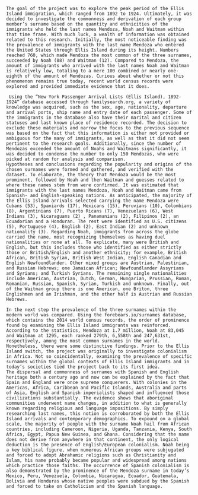 
	The goal of the project was to explore the peak period of the Ellis Island immigration, which ranged from 1892 to 1924. Ultimately, it was decided to investigate the commonness and derivation of each group member’s surname based on the quantity and ethnicities of the immigrants who held the last names Mendoza, Noah and Waitman within that time frame. With much luck, a wealth of information was obtained related to this research. Initially, the most noticeable finding was the prevalence of immigrants with the last name Mendoza who entered the United States through Ellis Island during its height. Numbers reached 760, which made Mendoza the most common of the three surnames, succeeded by Noah (88) and Waitman (12). Compared to Mendoza, the amount of immigrants who arrived with the last names Noah and Waitman is relatively low, totaling to a mere 100 combined or nearly one-eighth of the amount of Mendozas. Curious about whether or not this phenomenon remains true today, recent world census records were explored and provided immediate evidence that it does.

	 Using the “New York Passenger Arrival Lists (Ellis Island), 1892-1924” database accessed through familysearch.org, a variety of knowledge was acquired, such as the sex, age, nationality, departure and arrival ports, ship name and entry date of each passenger. Some of the immigrants in the database also have their marital and citizen statuses and last known place of residence recorded. The decision to exclude these materials and narrow the focus to the previous sequence was based on the fact that this information is either not provided or ambiguous for the many of immigrants, as well as that it did not seem pertinent to the research goals. Additionally, since the number of Mendozas exceeded the amount of Noahs and Waitmans significantly, it was decided to condense the number to only 150 Mendozas, who were picked at random for analysis and comparison.
	Hypotheses and conclusions regarding the popularity and origins of the chosen surnames were formed and gathered, and verified with the dataset. To elaborate, the theory that Mendoza would be the most prominent, followed by Noah and then Waitman and guesses related to where these names stem from were confirmed. It was estimated that immigrants with the last names Mendoza, Noah and Waitman came from Spanish- and English-speaking nations. As anticipated, the majority of the Ellis Island arrivals selected carrying the name Mendoza were Cubans (53), Spaniards (17), Mexicans (15), Peruvians (10), Colombians (8), Argentinians (7), Puerto Ricans (7), Venezuelans (6), West Indians (3), Nicaraguans (2) , Panamanians (2), Filipinos (2), an Ecuadorian and a Honduran. The rest were identified as U.S. citizens (5), Portuguese (4), English (2), East Indian (2) and unknown nationality (3). Regarding Noah, immigrants from across the globe carried the name, most recognizing themselves as having duel nationalities or none at all. To explicate, many were British and English, but this includes those who identified as either strictly those or British/English and another ethnicity; for example, British African, British Syrian, British West Indian, English Canadian and English Newfoundlander. Other mixed groups are Austrian, Palestinian, and Russian Hebrews; one Jamaican African; Newfoundlander Assyrians and Syrians; and Turkish Syrians. The remaining single nationalities include American, Austrian, Dutch, German, Hungarian, Prussian, Roman, Romanian, Russian, Spanish, Syrian, Turkish and unknown. Finally, out of the Waitman group there is one American, one Briton, three Englishmen and an Irishman, and the other half is Austrian and Russian Hebrews.
  
	In the next step the prevalence of the three surnames within the modern world was compared. Using the forebears.io/surnames database, which contains the 2014 world census records, the order of prominence found by examining the Ellis Island immigrants was reinforced. According to the statistics, Mendoza at 1.7 million, Noah at 83,045 and Waitman at 1295, each ranked 279th, 6,558th and 247,631st, respectively, among the most common surnames in the world. Nonetheless, there were some distinctive findings. Prior to the Ellis Island switch, the project was originally to investigate colonialism in Africa. Not so coincidentally, examining the prevalence of specific surnames within the global contexts of Ellis Island immigrants and in today’s societies tied the project back to its first idea.
	The dispersal and commonness of surnames with Spanish and English heritage both a century ago and now can be explained by the fact that Spain and England were once supreme conquerers. With colonies in the Americas, Africa, Caribbean and Pacific Islands, Australia and parts of Asia, English and Spanish imperialists shaped and influenced those civilizations substantially. The evidence shows that aboriginal communities underwent name changes, in addition to what is generally known regarding religious and language impositions. By simply researching last names, this notion is corroborated by both the Ellis Island arrivals and contemporary demographics. To expound on a global scale, the majority of people with the surname Noah hail from African countries, including Cameroon, Nigeria, Uganda, Tanzania, Kenya, South Africa, Egypt, Papua New Guinea, and Ghana. Considering that the name does not derive from anywhere in that continent, the only logical deduction is the presence of English/European colonialism. Noah being a key biblical figure, when numerous African groups were subjugated and forced to adopt Abrahamic religions such as Christianity and Islam, his name probably became popular and widespread among nations which practice those faiths. The occurrence of Spanish colonialism is also demonstrated by the prominence of the Mendoza surname in today’s Mexico, Peru, Venezuela, Colombia, Nicaragua, Ecuador, Guatemala, Bolivia and Honduras whose native peoples were subdued by the Spanish and forced to take on Catholicism and the Spanish language.
